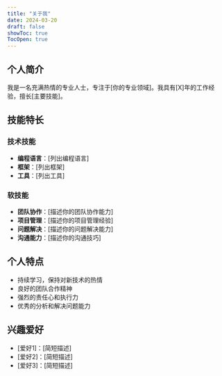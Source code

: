 ```yaml
---
title: "关于我"
date: 2024-03-20
draft: false
showToc: true
TocOpen: true
---
```


## 个人简介

我是一名充满热情的专业人士，专注于[你的专业领域]。我具有[X]年的工作经验，擅长[主要技能]。

## 技能特长

### 技术技能
- **编程语言**：[列出编程语言]
- **框架**：[列出框架]
- **工具**：[列出工具]

### 软技能
- **团队协作**：[描述你的团队协作能力]
- **项目管理**：[描述你的项目管理经验]
- **问题解决**：[描述你的问题解决能力]
- **沟通能力**：[描述你的沟通技巧]

## 个人特点
- 持续学习，保持对新技术的热情
- 良好的团队合作精神
- 强烈的责任心和执行力
- 优秀的分析和解决问题能力

## 兴趣爱好
- [爱好1]：[简短描述]
- [爱好2]：[简短描述]
- [爱好3]：[简短描述]
